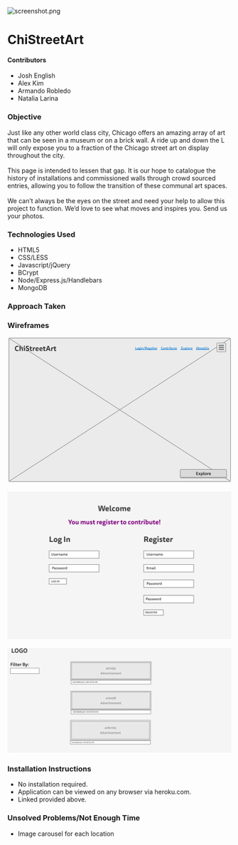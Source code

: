 ![screenshot.png](public/images/screenshot.png)

# ChiStreetArt

#### Contributors
- Josh English
- Alex Kim
- Armando Robledo
- Natalia Larina

### Objective
Just like any other world class city, Chicago offers an amazing array of art that can be seen in a museum or on a brick wall. A ride up and down the L will only expose you to a fraction of the Chicago street art on display throughout the city.
<br>
<br>
This page is intended to lessen that gap. It is our hope to catalogue the history of installations and commissioned walls through crowd sourced entries, allowing you to follow the transition of these communal art spaces.
<br>
<br>
We can’t always be the eyes on the street and need your help to allow this project to function. We’d love to see what moves and inspires you. Send us your photos.
<br>

### Technologies Used
- HTML5
- CSS/LESS
- Javascript/jQuery
- BCrypt
- Node/Express.js/Handlebars
- MongoDB

### Approach Taken


### Wireframes
![LandingPage.png](public/images/LandingPage.png)
<br>
<br>
![loginpage.png](public/images/loginpage.png)
<br>
<br>
![locations.png](public/images/locations.png)


### Installation Instructions
- No installation required.
- Application can be viewed on any browser via heroku.com.
- Linked provided above.

### Unsolved Problems/Not Enough Time
- Image carousel for each location

